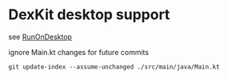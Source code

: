 # DexKit desktop support

see [RunOnDesktop](https://luckypray.org/DexKit/en/guide/run-on-desktop.html)

ignore Main.kt changes for future commits
```shell
git update-index --assume-unchanged ./src/main/java/Main.kt 
```